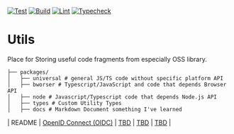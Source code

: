 [![Test](https://github.com/ryota-murakami/utils/actions/workflows/test.yml/badge.svg)](https://github.com/ryota-murakami/utils/actions/workflows/test.yml)
[![Build](https://github.com/ryota-murakami/utils/actions/workflows/build.yml/badge.svg)](https://github.com/ryota-murakami/utils/actions/workflows/build.yml)
[![Lint](https://github.com/ryota-murakami/utils/actions/workflows/lint.yml/badge.svg)](https://github.com/ryota-murakami/utils/actions/workflows/lint.yml)
[![Typecheck](https://github.com/ryota-murakami/utils/actions/workflows/typecheck.yml/badge.svg)](https://github.com/ryota-murakami/utils/actions/workflows/typecheck.yml)

# Utils

Place for Storing useful code fragments from especially OSS library.

```
├── packages/
│   ├── universal # general JS/TS code without specific platform API
│   ├── bworser # Typescript/JavaScript and code that depends Browser API
│   ├── node # Javascript/Typescript code that depends Node.js API
│   ├── types # Custom Utility Types
│   ├── docs # Markdown Document something I've learned
```



| README | [OpenID Connect (OIDC)](./packages/docs/OIDC.md) | [TBD](TBD.md) | [TBD](TBD.md) | [TBD](TBD.md) |

